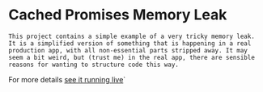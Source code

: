 # Cached Promises Memory Leak</h1>

`This project contains a simple example of a very tricky memory leak. It is
a simplified version of something that is happening in a real production
app, with all non-essential parts stripped away. It may seem a bit weird,
but (trust me) in the real app, there are sensible reasons for wanting to
structure code this way.`

For more details [see it running live](<[https//g](https://astegmaier.github.io/cached-promise-memory-leak/src/index.html)>)`
